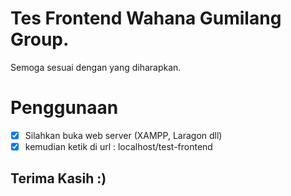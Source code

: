 # Tes Frontend Wahana Gumilang Group.
Semoga sesuai dengan yang diharapkan.

# Penggunaan
- [x] Silahkan buka web server (XAMPP, Laragon dll)
- [x] kemudian ketik di url : localhost/test-frontend

## Terima Kasih :)
